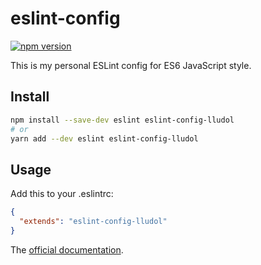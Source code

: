 # eslint-config
[![npm version](https://badge.fury.io/js/eslint-config-lludol.svg)](https://badge.fury.io/js/eslint-config-lludol)

This is my personal ESLint config for ES6 JavaScript style.

## Install

```bash
npm install --save-dev eslint eslint-config-lludol
# or
yarn add --dev eslint eslint-config-lludol
```

## Usage

Add this to your .eslintrc:

```json
{
  "extends": "eslint-config-lludol"
}
```

The [official documentation](http://eslint.org/docs/developer-guide/shareable-configs).
